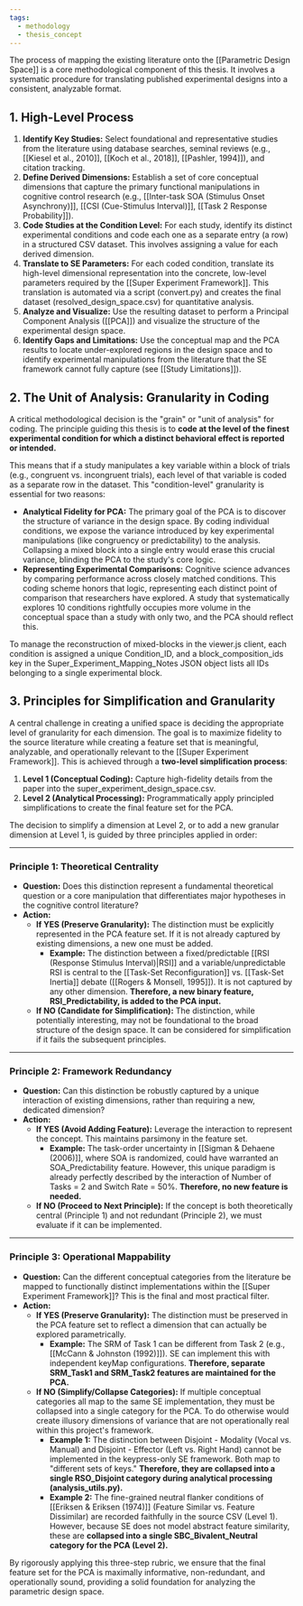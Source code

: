 ```yaml
---
tags:
  - methodology
  - thesis_concept
---
```

The process of mapping the existing literature onto the [[Parametric Design Space]] is a core methodological component of this thesis. It involves a systematic procedure for translating published experimental designs into a consistent, analyzable format.

## 1. High-Level Process

1. **Identify Key Studies:** Select foundational and representative studies from the literature using database searches, seminal reviews (e.g., [[Kiesel et al., 2010]], [[Koch et al., 2018]], [[Pashler, 1994]]), and citation tracking.
2. **Define Derived Dimensions:** Establish a set of core conceptual dimensions that capture the primary functional manipulations in cognitive control research (e.g., [[Inter-task SOA (Stimulus Onset Asynchrony)]], [[CSI (Cue-Stimulus Interval)]], [[Task 2 Response Probability]]).
3. **Code Studies at the Condition Level:** For each study, identify its distinct experimental conditions and code each one as a separate entry (a row) in a structured CSV dataset. This involves assigning a value for each derived dimension.
4. **Translate to SE Parameters:** For each coded condition, translate its high-level dimensional representation into the concrete, low-level parameters required by the [[Super Experiment Framework]]. This translation is automated via a script (convert.py) and creates the final dataset (resolved_design_space.csv) for quantitative analysis.
5. **Analyze and Visualize:** Use the resulting dataset to perform a Principal Component Analysis ([[PCA]]) and visualize the structure of the experimental design space.
6. **Identify Gaps and Limitations:** Use the conceptual map and the PCA results to locate under-explored regions in the design space and to identify experimental manipulations from the literature that the SE framework cannot fully capture (see [[Study Limitations]]).

## 2. The Unit of Analysis: Granularity in Coding

A critical methodological decision is the "grain" or "unit of analysis" for coding. The principle guiding this thesis is to **code at the level of the finest experimental condition for which a distinct behavioral effect is reported or intended.**

This means that if a study manipulates a key variable within a block of trials (e.g., congruent vs. incongruent trials), each level of that variable is coded as a separate row in the dataset. This "condition-level" granularity is essential for two reasons:

- **Analytical Fidelity for PCA:** The primary goal of the PCA is to discover the structure of variance in the design space. By coding individual conditions, we expose the variance introduced by key experimental manipulations (like congruency or predictability) to the analysis. Collapsing a mixed block into a single entry would erase this crucial variance, blinding the PCA to the study's core logic.
- **Representing Experimental Comparisons:** Cognitive science advances by comparing performance across closely matched conditions. This coding scheme honors that logic, representing each distinct point of comparison that researchers have explored. A study that systematically explores 10 conditions rightfully occupies more volume in the conceptual space than a study with only two, and the PCA should reflect this.

To manage the reconstruction of mixed-blocks in the viewer.js client, each condition is assigned a unique Condition_ID, and a block_composition_ids key in the Super_Experiment_Mapping_Notes JSON object lists all IDs belonging to a single experimental block.

## 3. Principles for Simplification and Granularity

A central challenge in creating a unified space is deciding the appropriate level of granularity for each dimension. The goal is to maximize fidelity to the source literature while creating a feature set that is meaningful, analyzable, and operationally relevant to the [[Super Experiment Framework]]. This is achieved through a **two-level simplification process**:

1. **Level 1 (Conceptual Coding):** Capture high-fidelity details from the paper into the super_experiment_design_space.csv.
2. **Level 2 (Analytical Processing):** Programmatically apply principled simplifications to create the final feature set for the PCA.

The decision to simplify a dimension at Level 2, or to add a new granular dimension at Level 1, is guided by three principles applied in order:

---
### Principle 1: Theoretical Centrality

- **Question:** Does this distinction represent a fundamental theoretical question or a core manipulation that differentiates major hypotheses in the cognitive control literature?
- **Action:**
    - **If YES (Preserve Granularity):** The distinction must be explicitly represented in the PCA feature set. If it is not already captured by existing dimensions, a new one must be added.
        - **Example:** The distinction between a fixed/predictable [[RSI (Response Stimulus Interval)|RSI]] and a variable/unpredictable RSI is central to the [[Task-Set Reconfiguration]] vs. [[Task-Set Inertia]] debate ([[Rogers & Monsell, 1995]]). It is not captured by any other dimension. **Therefore, a new binary feature, RSI_Predictability, is added to the PCA input.**
    - **If NO (Candidate for Simplification):** The distinction, while potentially interesting, may not be foundational to the broad structure of the design space. It can be considered for simplification if it fails the subsequent principles.

---
### Principle 2: Framework Redundancy

- **Question:** Can this distinction be robustly captured by a unique interaction of existing dimensions, rather than requiring a new, dedicated dimension?
- **Action:**
    - **If YES (Avoid Adding Feature):** Leverage the interaction to represent the concept. This maintains parsimony in the feature set.
        - **Example:** The task-order uncertainty in [[Sigman & Dehaene (2006)]], where SOA is randomized, could have warranted an SOA_Predictability feature. However, this unique paradigm is already perfectly described by the interaction of Number of Tasks = 2 and Switch Rate = 50%. **Therefore, no new feature is needed.**
    - **If NO (Proceed to Next Principle):** If the concept is both theoretically central (Principle 1) and not redundant (Principle 2), we must evaluate if it can be implemented.

---
### Principle 3: Operational Mappability

- **Question:** Can the different conceptual categories from the literature be mapped to functionally distinct implementations within the [[Super Experiment Framework]]? This is the final and most practical filter.
- **Action:**
    - **If YES (Preserve Granularity):** The distinction must be preserved in the PCA feature set to reflect a dimension that can actually be explored parametrically.
        - **Example:** The SRM of Task 1 can be different from Task 2 (e.g., [[McCann & Johnston (1992)]]). SE can implement this with independent keyMap configurations. **Therefore, separate SRM_Task1 and SRM_Task2 features are maintained for the PCA.**
    - **If NO (Simplify/Collapse Categories):** If multiple conceptual categories all map to the same SE implementation, they must be collapsed into a single category for the PCA. To do otherwise would create illusory dimensions of variance that are not operationally real within this project's framework.
        - **Example 1:** The distinction between Disjoint - Modality (Vocal vs. Manual) and Disjoint - Effector (Left vs. Right Hand) cannot be implemented in the keypress-only SE framework. Both map to "different sets of keys." **Therefore, they are collapsed into a single RSO_Disjoint category during analytical processing (analysis_utils.py).**
        - **Example 2:** The fine-grained neutral flanker conditions of [[Eriksen & Eriksen (1974)]] (Feature Similar vs. Feature Dissimilar) are recorded faithfully in the source CSV (Level 1). However, because SE does not model abstract feature similarity, these are **collapsed into a single SBC_Bivalent_Neutral category for the PCA (Level 2).**

By rigorously applying this three-step rubric, we ensure that the final feature set for the PCA is maximally informative, non-redundant, and operationally sound, providing a solid foundation for analyzing the parametric design space.